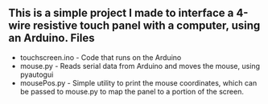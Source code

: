This is a simple project I made to interface a 4-wire resistive touch panel with a computer, using an Arduino.
Files
-----
- touchscreen.ino - Code that runs on the Arduino
- mouse.py - Reads serial data from Arduino and moves the mouse, using pyautogui
- mousePos.py - Simple utility to print the mouse coordinates, which can be passed to mouse.py to map the panel to a portion of the screen.
